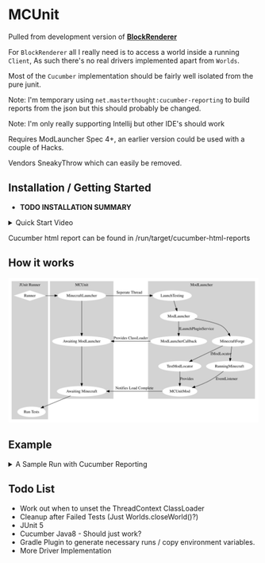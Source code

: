 # MCUnit

Pulled from development version of **[BlockRenderer](https://github.com/AterAnimAvis/BlockRenderer)**

For `BlockRenderer` all I really need is to access a world inside a running `Client`,
As such there's no real drivers implemented apart from `Worlds`.

Most of the `Cucumber` implementation should be fairly well isolated from the pure junit.

Note: I'm temporary using `net.masterthought:cucumber-reporting` to build reports from the json but this should probably be changed.

Note: I'm only really supporting Intellij but other IDE's should work

Requires ModLauncher Spec 4+, an earlier version could be used with a couple of Hacks.

Vendors SneakyThrow which can easily be removed.

Installation / Getting Started
---
- **TODO INSTALLATION SUMMARY**

<details>
<summary>Quick Start Video</summary>
    
![](docs/install.gif)
</details>

Cucumber html report can be found in /run/target/cucumber-html-reports

How it works
--
![](docs/diagram.svg)

Example
---
<details>
<summary>A Sample Run with Cucumber Reporting</summary>
    
![](docs/example.gif)
</details>

Todo List
---
- Work out when to unset the ThreadContext ClassLoader
- Cleanup after Failed Tests (Just Worlds.closeWorld()?)
- JUnit 5
- Cucumber Java8 - Should just work?
- Gradle Plugin to generate necessary runs / copy environment variables.
- More Driver Implementation

